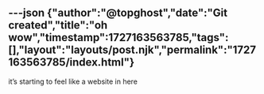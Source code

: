 ---json
{"author":"@topghost","date":"Git created","title":"oh wow","timestamp":1727163563785,"tags":[],"layout":"layouts/post.njk","permalink":"1727163563785/index.html"}
---

it&#x2019;s starting to feel like a website in here
